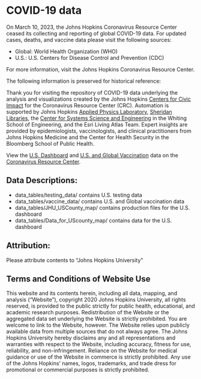 # COVID-19 data
On March 10, 2023, the Johns Hopkins Coronavirus Resource Center ceased its collecting and reporting of global COVID-19 data. For updated cases, deaths, and vaccine data please visit the following sources:
- Global: World Health Organization (WHO)
- U.S.: U.S. Centers for Disease Control and Prevention (CDC)

For more information, visit the Johns Hopkins Coronavirus Resource Center.

The following information is preserved for historical reference: 

Thank you for visiting the repository of COVID-19 data underlying the analysis and visualizations created by the Johns Hopkins [Centers for Civic Impact](https://civicimpact.jhu.edu/) for the Coronavirus Resource Center (CRC). Automation is supported by Johns Hopkins [Applied Physics Laboratory](https://www.jhuapl.edu/), [Sheridan Libraries](https://www.library.jhu.edu/), the [Center for Systems Science and Engineering](https://systems.jhu.edu/) in the Whiting School of Engineering, and the Esri Living Atlas Team. Expert insights are provided by epidemiologists, vaccinologists, and clinical practitioners from Johns Hopkins Medicine and the Center for Health Security in the Bloomberg School of Public Health.  

View the [U.S. Dashboard](https://coronavirus.jhu.edu/us-map) and [U.S. and Global Vaccination](https://coronavirus.jhu.edu/vaccines/us-states) data on the [Coronavirus Resource Center](https://coronavirus.jhu.edu/).

## Data Descriptions: 
-	data_tables/testing_data/ contains U.S. testing data
-	data_tables/vaccine_data/ contains U.S. and Global vaccination data
-	data_tables/JHU_USCounty_map/ contains production files for the U.S. dashboard
-	data_tables/Data_for_UScounty_map/ contains data for the U.S. dashboard
 
## Attribution:
Please attribute contents to “Johns Hopkins University”

## Terms and Conditions of Website Use
This website and its contents herein, including all data, mapping, and analysis (“Website”), copyright 2020 Johns Hopkins University, all rights reserved, is provided to the public strictly for public health, educational, and academic research purposes. Redistribution of the Website or the aggregated data set underlying the Website is strictly prohibited. You are welcome to link to the Website, however. The Website relies upon publicly available data from multiple sources that do not always agree. The Johns Hopkins University hereby disclaims any and all representations and warranties with respect to the Website, including accuracy, fitness for use, reliability, and non-infringement. Reliance on the Website for medical guidance or use of the Website in commerce is strictly prohibited. Any use of the Johns Hopkins’ names, logos, trademarks, and trade dress for promotional or commercial purposes is strictly prohibited.
  
